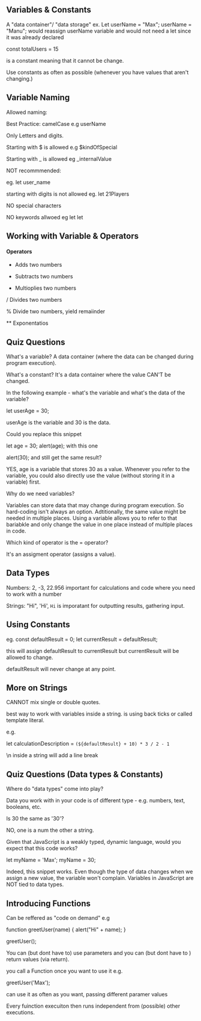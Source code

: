 ## Variables & Constants

A "data container"/ "data storage"
ex. Let userName = "Max";
userName = "Manu"; would reassign userName variable and would not need a let since it was already declared

const totalUsers = 15

is a constant meaning that it cannot be change.

Use constants as often as possible (whenever you have values that aren't changing.)

## Variable Naming

Allowed naming:

Best Practice: camelCase e.g userName

Only Letters and digits.

Starting with $ is allowed e.g $kindOfSpecial

Starting with \_ is allowed eg \_internalValue

NOT recommmended:

eg. let user_name

starting with digits is not allowed eg. let 21Players

NO special characters

NO keywords allwoed eg let let

## Working with Variable & Operators

#### Operators

- Adds two numbers

* Subtracts two numbers

- Multioplies two numbers

/ Divides two numbers

% Divide two numbers, yield remaiinder

\*\* Exponentatios

## Quiz Questions

What's a variable?
A data container (where the data can be changed during program execution).

What's a constant?
It's a data container where the value CAN'T be changed.

In the following example - what's the variable and what's the data of the variable?

let userAge = 30;

userAge is the variable and 30 is the data.

Could you replace this snippet

let age = 30;
alert(age);
with this one

alert(30);
and still get the same result?

YES, age is a variable that stores 30 as a value. Whenever you refer to the variable, you could also directly use the value (without storing it in a variable) first.

Why do we need variables?

Variables can store data that may change during program execution. So hard-coding isn't always an option. Adtitionally, the same value might be needed in multiple places. Using a variable allows you to refer to that bariabkle and only change the value in one place instead of multiple places in code.

Which kind of operator is the = operator?

It's an assigment operator (assigns a value).

## Data Types

Numbers: 2, -3, 22.956 important for calculations and code where you need to work with a number

Strings: "Hi", 'Hi', `Hi` is imporatant for outputting results, gathering input.

## Using Constants

eg. const defaultResult = 0;
let currentResult = defaultResult;

this will assign defaultResult to currentResult but currentResult will be allowed to change.

defaultResult will never change at any point.

## More on Strings

CANNOT mix single or double quotes.

best way to work with variables inside a string. is using back ticks or called template literal.

e.g.

let calculationDescription = `(${defaultResult} + 10) * 3 / 2 - 1`

\n inside a string will add a line break

## Quiz Questions (Data types & Constants)

Where do "data types" come into play?

Data you work with in your code is of different type - e.g. numbers, text, booleans, etc.

Is 30 the same as '30'?

NO, one is a num the other a string.

Given that JavaScript is a weakly typed, dynamic language, would you expect that this code works?

let myName = 'Max';
myName = 30;

Indeed, this snippet works. Even though the type of data changes when we assign a new value, the variable won't complain. Variables in JavaScript are NOT tied to data types.

## Introducing Functions

Can be reffered as "code on demand" e.g

function greetUser(name) {
alert("Hi" + name);
}

greetUser();

You can (but dont have to) use parameters and you can (but dont have to ) return values (via return).

you call a Function once you want to use it e.g.

greetUser('Max');

can use it as often as you want, passing different paramer values

Every fuinction execuiton then runs independent from (possible) other executions.
